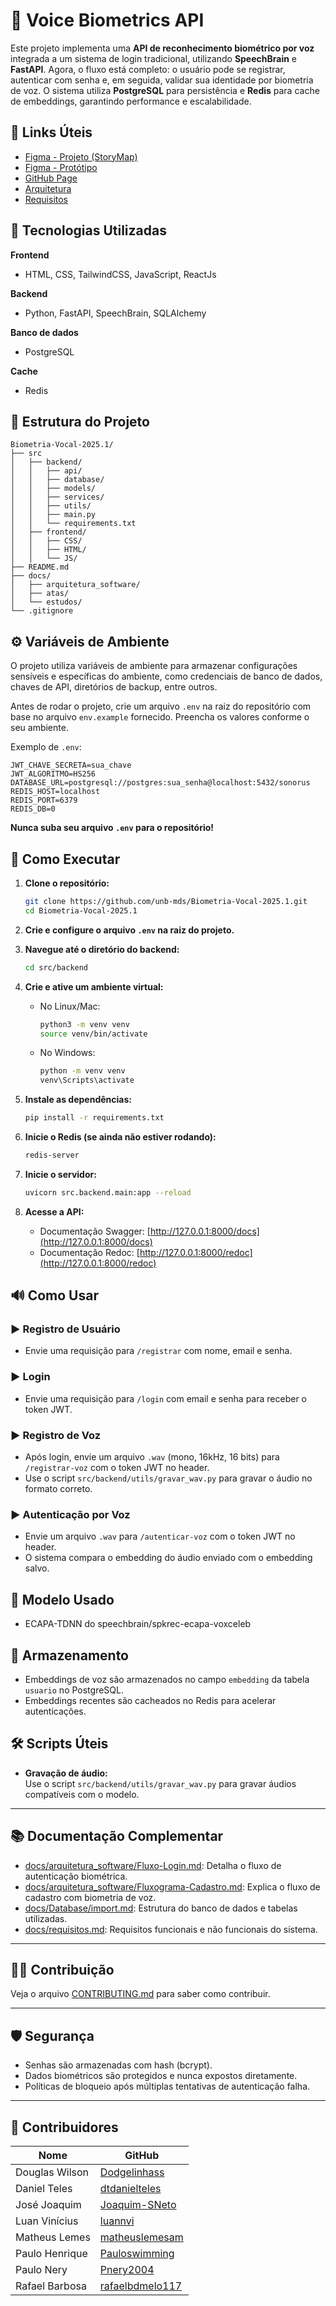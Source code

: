 # 🔐 Voice Biometrics API

Este projeto implementa uma **API de reconhecimento biométrico por voz** integrada a um sistema de login tradicional, utilizando **SpeechBrain** e **FastAPI**. Agora, o fluxo está completo: o usuário pode se registrar, autenticar com senha e, em seguida, validar sua identidade por biometria de voz. O sistema utiliza **PostgreSQL** para persistência e **Redis** para cache de embeddings, garantindo performance e escalabilidade.

## 📎 Links Úteis

- [Figma - Projeto (StoryMap)](https://www.figma.com/board/b3El7KviXHzQEFS7IuhGyo/Projeto-MDS--Copy-?node-id=0-1&t=bZuBbWs4QZgYPwbc-1)
- [Figma - Protótipo](https://www.figma.com/proto/QTXFDiqQfiVNi7GRcvbs1q/Tela-de-login?node-id=1-2&t=HCUUayChkonQImLr-1&starting-point-node-id=1%3A2)
- [GitHub Page](https://unb-mds.github.io/Sonorus-2025.1/)
- [Arquitetura](./docs/arquitetura_software/)
- [Requisitos](./docs/requisitos.md)

## 🧠 Tecnologias Utilizadas

**Frontend**
- HTML, CSS, TailwindCSS, JavaScript, ReactJs

**Backend**
- Python, FastAPI, SpeechBrain, SQLAlchemy

**Banco de dados**
- PostgreSQL

**Cache**
- Redis

## 📁 Estrutura do Projeto

```
Biometria-Vocal-2025.1/
├── src
│   ├── backend/
│   │   ├── api/
│   │   ├── database/
│   │   ├── models/
│   │   ├── services/
│   │   ├── utils/
│   │   ├── main.py
│   │   └── requirements.txt
│   ├── frontend/
│   │   ├── CSS/
│   │   ├── HTML/
│   │   └── JS/
├── README.md
├── docs/
│   ├── arquitetura_software/
│   ├── atas/
│   └── estudos/
└── .gitignore
```

## ⚙️ Variáveis de Ambiente

O projeto utiliza variáveis de ambiente para armazenar configurações sensíveis e específicas do ambiente, como credenciais de banco de dados, chaves de API, diretórios de backup, entre outros.

Antes de rodar o projeto, crie um arquivo `.env` na raiz do repositório com base no arquivo `env.example` fornecido. Preencha os valores conforme o seu ambiente.

Exemplo de `.env`:

```
JWT_CHAVE_SECRETA=sua_chave
JWT_ALGORITMO=HS256
DATABASE_URL=postgresql://postgres:sua_senha@localhost:5432/sonorus
REDIS_HOST=localhost
REDIS_PORT=6379
REDIS_DB=0
```

**Nunca suba seu arquivo `.env` para o repositório!**  

## 🚀 Como Executar

1. **Clone o repositório:**
   ```bash
   git clone https://github.com/unb-mds/Biometria-Vocal-2025.1.git
   cd Biometria-Vocal-2025.1
   ```

2. **Crie e configure o arquivo `.env` na raiz do projeto.**

3. **Navegue até o diretório do backend:**
   ```bash
   cd src/backend
   ```

4. **Crie e ative um ambiente virtual:**
   - No Linux/Mac:
     ```bash
     python3 -m venv venv
     source venv/bin/activate
     ```
   - No Windows:
     ```bash
     python -m venv venv
     venv\Scripts\activate
     ```

5. **Instale as dependências:**
   ```bash
   pip install -r requirements.txt
   ```

6. **Inicie o Redis (se ainda não estiver rodando):**
   ```bash
   redis-server
   ```

7. **Inicie o servidor:**
   ```bash
   uvicorn src.backend.main:app --reload
   ```

8. **Acesse a API:**
   - Documentação Swagger: [http://127.0.0.1:8000/docs](http://127.0.0.1:8000/docs)
   - Documentação Redoc: [http://127.0.0.1:8000/redoc](http://127.0.0.1:8000/redoc)

## 🔊 Como Usar

### ▶️ Registro de Usuário

- Envie uma requisição para `/registrar` com nome, email e senha.

### ▶️ Login

- Envie uma requisição para `/login` com email e senha para receber o token JWT.

### ▶️ Registro de Voz

- Após login, envie um arquivo `.wav` (mono, 16kHz, 16 bits) para `/registrar-voz` com o token JWT no header.
- Use o script `src/backend/utils/gravar_wav.py` para gravar o áudio no formato correto.

### ▶️ Autenticação por Voz

- Envie um arquivo `.wav` para `/autenticar-voz` com o token JWT no header.
- O sistema compara o embedding do áudio enviado com o embedding salvo.

## 🧪 Modelo Usado

- ECAPA-TDNN do speechbrain/spkrec-ecapa-voxceleb

## 📂 Armazenamento

- Embeddings de voz são armazenados no campo `embedding` da tabela `usuario` no PostgreSQL.
- Embeddings recentes são cacheados no Redis para acelerar autenticações.

## 🛠️ Scripts Úteis

- **Gravação de áudio:**  
  Use o script `src/backend/utils/gravar_wav.py` para gravar áudios compatíveis com o modelo.

---

## 📚 Documentação Complementar

- [docs/arquitetura_software/Fluxo-Login.md](docs/arquitetura_software/Fluxo-Login.md): Detalha o fluxo de autenticação biométrica.
- [docs/arquitetura_software/Fluxograma-Cadastro.md](docs/arquitetura_software/Fluxograma-Cadastro.md): Explica o fluxo de cadastro com biometria de voz.
- [docs/Database/import.md](docs/Database/import.md): Estrutura do banco de dados e tabelas utilizadas.
- [docs/requisitos.md](docs/requisitos.md): Requisitos funcionais e não funcionais do sistema.

---

## 🧑‍💻 Contribuição

Veja o arquivo [CONTRIBUTING.md](CONTRIBUTING.md) para saber como contribuir.

---

## 🛡️ Segurança

- Senhas são armazenadas com hash (bcrypt).
- Dados biométricos são protegidos e nunca expostos diretamente.
- Políticas de bloqueio após múltiplas tentativas de autenticação falha.

---

## 👥 Contribuidores

| Nome                | GitHub        |
|---------------------|-------------------------|
|Douglas Wilson       | [Dodgelinhass](https://github.com/Dodgelinhass) |
|Daniel Teles         | [dtdanielteles](https://github.com/dtdanielteles) |
|José Joaquim         | [Joaquim-SNeto](https://github.com/Joaquim-SNeto) |
|Luan Vinícius        | [luannvi](https://github.com/luannvi) |
|Matheus Lemes        | [matheuslemesam](https://github.com/matheuslemesam) |
|Paulo Henrique       | [Pauloswimming](https://github.com/Pauloswimming) |
|Paulo Nery           | [Pnery2004](https://github.com/Pnery2004) |
|Rafael Barbosa       | [rafaelbdmelo117](https://github.com/rafaelbdmelo117) |